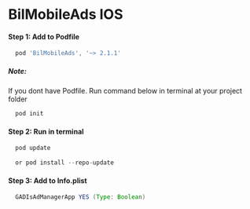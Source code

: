 # BilMobileAds IOS

#### Step 1: Add to Podfile
```gradle
  pod 'BilMobileAds', '~> 2.1.1'
```
##### Note:
If you dont have Podfile. Run command below in terminal at your project folder
```gradle
  pod init
```
#### Step 2: Run in terminal
```gradle
  pod update
  
  or pod install --repo-update
```

#### Step 3: Add to Info.plist
```gradle
  GADIsAdManagerApp YES (Type: Boolean)
```
